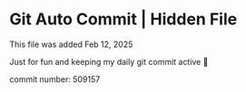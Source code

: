 # Git Auto Commit | Hidden File

This file was added Feb 12, 2025

Just for fun and keeping my daily git commit active 🤪

commit number: 509157
